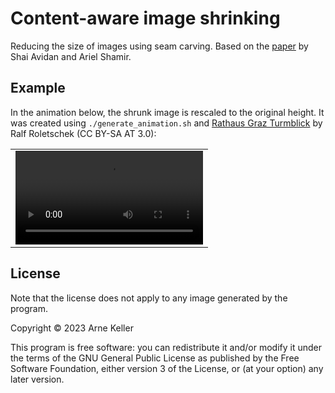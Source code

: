 # Content-aware image shrinking

Reducing the size of images using seam carving. Based on the [paper](https://perso.crans.org/frenoy/matlab2012/seamcarving.pdf) by Shai Avidan and Ariel Shamir.

## Example

In the animation below, the shrunk image is rescaled to the original height. It was created using `./generate_animation.sh` and [Rathaus Graz Turmblick](https://commons.wikimedia.org/wiki/File:16-07-06-Rathaus_Graz_Turmblick-RR2_0275.jpg) by Ralf Roletschek (CC BY-SA AT 3.0):

<table>
  <tbody>
    <tr>
      <td>
<video src="https://github.com/FliegendeWurst/content-aware-shrink/assets/12560461/30bcf1e6-afcc-4717-b86e-2a8a4f71abea">
</td></tr></tbody></table>

## License

Note that the license does not apply to any image generated by the program.

Copyright © 2023 Arne Keller

This program is free software: you can redistribute it and/or modify it under the terms of the GNU General Public License as published by the Free Software Foundation, either version 3 of the License, or (at your option) any later version.
